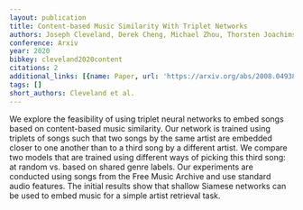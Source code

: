 ```yaml
---
layout: publication
title: Content-based Music Similarity With Triplet Networks
authors: Joseph Cleveland, Derek Cheng, Michael Zhou, Thorsten Joachims, Douglas Turnbull
conference: Arxiv
year: 2020
bibkey: cleveland2020content
citations: 2
additional_links: [{name: Paper, url: 'https://arxiv.org/abs/2008.04938'}]
tags: []
short_authors: Cleveland et al.
---
```

We explore the feasibility of using triplet neural networks to embed songs
based on content-based music similarity. Our network is trained using triplets
of songs such that two songs by the same artist are embedded closer to one
another than to a third song by a different artist. We compare two models that
are trained using different ways of picking this third song: at random vs.
based on shared genre labels. Our experiments are conducted using songs from
the Free Music Archive and use standard audio features. The initial results
show that shallow Siamese networks can be used to embed music for a simple
artist retrieval task.